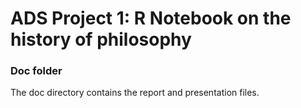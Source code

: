 # ADS Project 1:  R Notebook on the history of philosophy

### Doc folder

The doc directory contains the report and presentation files.